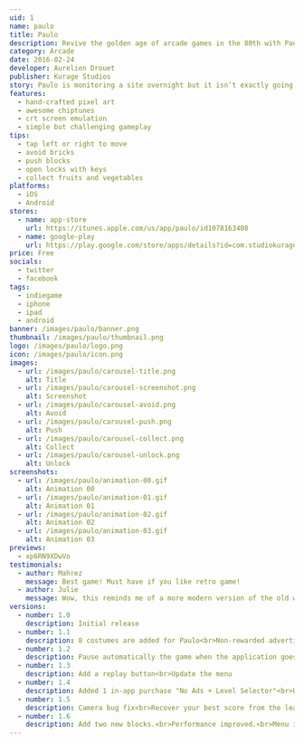 ```yaml
---
uid: 1
name: paulo
title: Paulo
description: Revive the golden age of arcade games in the 80th with Paulo, an original game pushing forward simple but challenging gameplay of yesteryear.
category: Arcade
date: 2016-02-24
developer: Aurelien Drouet
publisher: Kurage Studios
story: Paulo is monitoring a site overnight but it isn’t exactly going smoothly… Blocks of bricks are falling from the sky! While avoiding getting knocked, Paulo is trying to align blocks to destroy the wall.
features:
  - hand-crafted pixel art
  - awesome chiptunes
  - crt screen emulation
  - simple but challenging gameplay
tips:
  - tap left or right to move
  - avoid bricks
  - push blocks
  - open locks with keys
  - collect fruits and vegetables
platforms:
  - iOS
  - Android
stores:
  - name: app-store
    url: https://itunes.apple.com/us/app/paulo/id1078163408
  - name: google-play
    url: https://play.google.com/store/apps/details?id=com.studiokurage.paulo
price: Free
socials:
  - twitter
  - facebook
tags:
  - indiegame
  - iphone
  - ipad
  - android
banner: /images/paulo/banner.png
thumbnail: /images/paulo/thumbnail.png
logo: /images/paulo/logo.png
icon: /images/paulo/icon.png
images:
  - url: /images/paulo/carousel-title.png
    alt: Title
  - url: /images/paulo/carousel-screenshot.png
    alt: Screenshot
  - url: /images/paulo/carousel-avoid.png
    alt: Avoid
  - url: /images/paulo/carousel-push.png
    alt: Push
  - url: /images/paulo/carousel-collect.png
    alt: Collect
  - url: /images/paulo/carousel-unlock.png
    alt: Unlock
screenshots:
  - url: /images/paulo/animation-00.gif
    alt: Animation 00
  - url: /images/paulo/animation-01.gif
    alt: Animation 01
  - url: /images/paulo/animation-02.gif
    alt: Animation 02
  - url: /images/paulo/animation-03.gif
    alt: Animation 03
previews:
  - xp6RN9XDwVo
testimonials:
  - author: Mahrez
    message: Best game! Must have if you like retro game!
  - author: Julie
    message: Wow, this reminds me of a more modern version of the old watch games I used to play with only two buttons.<br>Simple but fun!
versions:
  - number: 1.0
    description: Initial release
  - number: 1.1
    description: 8 costumes are added for Paulo<br>Non-rewarded advertisement can be skipped after 5 seconds<br>Some sprites are redrawn<br>A bug on the background music is fixed
  - number: 1.2
    description: Pause automatically the game when the application goes to background<br>Fix a bug occurring on slow devices
  - number: 1.3
    description: Add a replay button<br>Update the menu
  - number: 1.4
    description: Added 1 in-app purchase "No Ads + Level Selector"<br>Update the user interface<br>Added French localization
  - number: 1.5
    description: Camera bug fix<br>Recover your best score from the leaderboard<br>Recover your collection from achievements
  - number: 1.6
    description: Add two new blocks.<br>Performance improved.<br>Menu improved.
---
```

